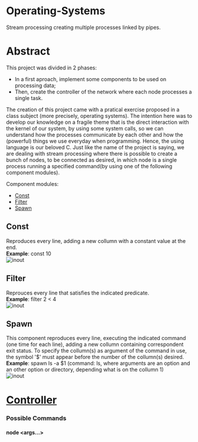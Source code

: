 # Operating-Systems

Stream processing creating multiple processes linked by pipes.

Abstract
========


This project was divided in 2 phases:
  - In a first aproach, implement some components to be used on processing data;
  - Then, create the controller of the network where each node processes a single task.

The creation of this project came with a pratical exercise proposed in a class subject (more precisely, operating systems).
The intention here was to develop our knowledge on a fragile theme that is the direct interaction with the kernel of our system, by using some system calls, so we can understand how the processes communicate by each other and how the (powerful) things we use everyday when programming. Hence, the using language is our beloved C.
Just like the name of the project is saying, we are dealing with stream processing where there is possible to create a bunch of nodes, to be connected as desired, in which node is a single process running a specified command(by using one of the following component modules). 


 Component modules:
 - [Const](./StreamProcessing/const.c)  
 - [Filter](./StreamProcessing/filter.c)  
 - [Spawn](./StreamProcessing/spawn.c)  


Const
-----

Reproduces every line, adding a new collumn with a constant value at the end.  
**Example**: const 10     
![inout](https://github.com/ReiKratos/Operating-Systems/blob/master/StreamProcessing/imagem.png)

Filter
------

Reprouces every line that satisfies the indicated predicate.  
**Example**: filter 2 < 4  
![inout](https://github.com/ReiKratos/Operating-Systems/blob/master/StreamProcessing/filter.png)  


Spawn
-----

This component reproduces every line, executing the indicated command (one time for each line), adding a new collumn containing correspondent exit status. To specify the collumn(s) as argument of the command in use, the symbol '$' must appear before the number of the collumn(s) desired.  
**Example**: spawn ls -a $1 (command: ls, where arguments are an option and an other option or directory, depending what is on the collumn 1)  
![inout](https://github.com/ReiKratos/Operating-Systems/blob/master/StreamProcessing/spawn.png)  


[Controller](https://github.com/ReiKratos/Operating-Systems/blob/master/StreamProcessing/controlador.c)
==========

### Possible Commands  
#### node <id> <cmd> <args...> 
